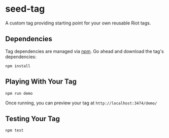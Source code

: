# seed-tag

A custom tag providing starting point for your own reusable Riot tags.

## Dependencies

Tag dependencies are managed via [npm](https://www.npmjs.com/). Go ahead and download the tag's dependencies:

    npm install

## Playing With Your Tag

    npm run demo
		
Once running, you can preview your tag at `http://localhost:3474/demo/`

## Testing Your Tag

    npm test